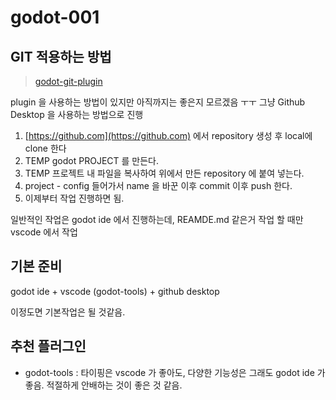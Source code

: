 # godot-001

## GIT 적용하는 방법

> [godot-git-plugin](https://github.com/godotengine/godot-git-plugin/wiki/Git-plugin-v2)

plugin 을 사용하는 방법이 있지만 아직까지는 좋은지 모르겠음 ㅜㅜ
그냥 Github Desktop 을 사용하는 방법으로 진행

1. [https://github.com](https://github.com) 에서 repository 생성 후 local에 clone 한다
2. TEMP godot PROJECT 를 만든다.
3. TEMP 프로젝트 내 파일을 복사하여 위에서 만든 repository 에 붙여 넣는다.
4. project - config 들어가서 name 을 바꾼 이후 commit 이후 push 한다.
5. 이제부터 작업 진행하면 됨.

일반적인 작업은 godot ide 에서 진행하는데, REAMDE.md 같은거 작업 할 때만 vscode 에서 작업

## 기본 준비

godot ide + vscode (godot-tools) + github desktop

이정도면 기본작업은 될 것같음.

## 추천 플러그인

- godot-tools : 타이핑은 vscode 가 좋아도, 다양한 기능성은 그래도 godot ide 가 좋음. 적절하게 안배하는 것이 좋은 것 같음.